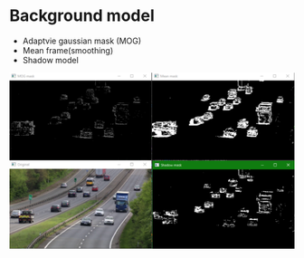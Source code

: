 # Background model

- Adaptvie gaussian mask (MOG)
- Mean frame(smoothing)
- Shadow model

![Result](result.png)